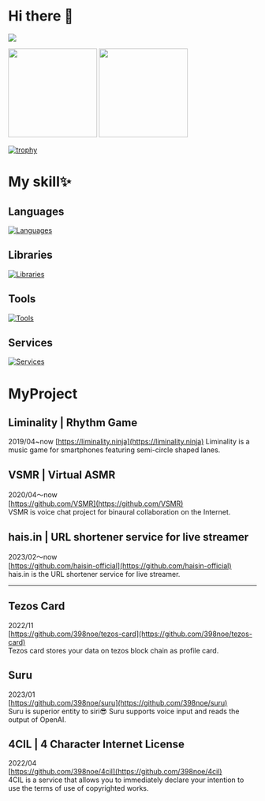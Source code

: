 # Hi there 👋
![](http://github-profile-summary-cards.vercel.app/api/cards/profile-details?username=398noe&theme=github_dark)

<div>
  <img height="180px" src="https://github-readme-stats.vercel.app/api/top-langs/?username=398noe&layout=compact&count_private=true&show_icons=true&theme=transparent"/>
  <img height="180px" src="https://github-readme-stats.vercel.app/api?username=398noe&count_private=true&show_icons=true&show_icons=true&rank_icon=github&theme=transparent"/>
</div>

[![trophy](https://github-profile-trophy.vercel.app/?username=398noe&rank=-C,-B&theme=discord&no-bg=true&margin-w=15)](https://github.com/ryo-ma/github-profile-trophy)

# My skill✨
## Languages
[![Languages](https://skillicons.dev/icons?i=bash,html,css,js,ts,graphql,py,go,r,php,c,java,processing)](https://github.com/398noe)
## Libraries
[![Libraries](https://skillicons.dev/icons?i=react,nextjs,gatsby,vue,nuxtjs,tailwind,prisma,laravel)](https://github.com/398noe)
## Tools
[![Tools](https://skillicons.dev/icons?i=docker,postgres,redis,figma,xd)](https://github.com/398noe)
## Services
[![Services](https://skillicons.dev/icons?i=github,gitlab,cloudflare,workers,postman)](https://github.com/398noe)




# MyProject
## Liminality | Rhythm Game
2019/04~now
[https://liminality.ninja](https://liminality.ninja)
Liminality is a music game for smartphones featuring semi-circle shaped lanes.

## VSMR | Virtual ASMR  
2020/04〜now  
[https://github.com/VSMR](https://github.com/VSMR)  
VSMR is voice chat project for binaural collaboration on the Internet.

## hais.in | URL shortener service for live streamer
2023/02〜now  
[https://github.com/haisin-official](https://github.com/haisin-official)  
hais.in is the URL shortener service for live streamer.

---

## Tezos Card
2022/11  
[https://github.com/398noe/tezos-card](https://github.com/398noe/tezos-card)  
Tezos card stores your data on tezos block chain as profile card.

## Suru
2023/01  
[https://github.com/398noe/suru](https://github.com/398noe/suru)  
Suru is superior entity to siri😎 Suru supports voice input and reads the output of OpenAI.

## 4CIL | 4 Character Internet License
2022/04  
[https://github.com/398noe/4cil](https://github.com/398noe/4cil)  
4CIL is a service that allows you to immediately declare your intention to use the terms of use of copyrighted works.

<!--
I was worked at LUCO.inc
-->
<!--
**398noe/398noe** is a ✨ _special_ ✨ repository because its `README.md` (this file) appears on your GitHub profile.

Here are some ideas to get you started:

- 🔭 I’m currently working on ...
- 🌱 I’m currently learning ...
- 👯 I’m looking to collaborate on ...
- 🤔 I’m looking for help with ...
- 💬 Ask me about ...
- 📫 How to reach me: ...
- 😄 Pronouns: ...
- ⚡ Fun fact: ...
-->
